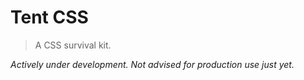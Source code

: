 # Tent CSS
> A CSS survival kit. 

*Actively under development. Not advised for production use just yet.*